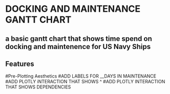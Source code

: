 # DOCKING AND MAINTENANCE GANTT CHART

## a basic gantt chart that shows time spend on docking and maintenence for US Navy Ships

## Features

#Pre-Plotting Aesthetics
#ADD LABELS FOR \_\_DAYS IN MAINTENANCE
#ADD PLOTLY iNTERACTION THAT SHOWS ^
#ADD PLOTLY INTERACTION THAT SHOWS DEPENDENCIES
